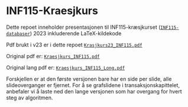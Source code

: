 # INF115-Kraesjkurs
Dette repoet inneholder presentasjonen til INF115-kræsjkurset ([``INF115-databaser``](https://www.uib.no/emne/INF115)) 2023 inkluderende LaTeX-kildekode

Pdf brukt i v23 er i dette repoet [``Krasjkurs23_INF115.pdf``](KrasjKursv23.pdf)

Original pdf er: [``Kraesjkurs_INF115.pdf``](https://github.com/Dabendorf/INF115-Kraesjkurs/raw/master/Kraesjkurs_INF115.pdf)

Original lang pdf er: [``Kraesjkurs_INF115_Long.pdf``](https://github.com/Dabendorf/INF115-Kraesjkurs/raw/master/Kraesjkurs_INF115_Long.pdf)

Forskjellen er at den første versjonen bare har en side per slide, alle slideoverganger er fjernet. For å se grafslidene i transaksjonskapittelet, anbefaler vi å laste ned den lange versjonen som har overgang for hvert steg av algoritmen.
